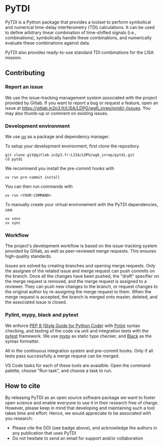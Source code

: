 # PyTDI

PyTDI is a Python package that provides a toolset to perform symbolical and
numerical time-delay interferometry (TDI) calculations. It can be used to define
arbitrary linear combination of time-shifted signals (i.e., combinations),
symbolically handle these combinations, and numerically evaluate these
combinations against data.

PyTDI also provides ready-to-use standard TDI combinations for the LISA mission.

## Contributing

### Report an issue

We use the issue-tracking management system associated with the project provided
by Gitlab. If you want to report a bug or request a feature, open an issue at
<https://gitlab.in2p3.fr/LISA/LDPG/wg6_inrep/pytdi/-/issues>. You may also
thumb-up or comment on existing issues.

### Development environment

We use [uv](https://docs.astral.sh/uv) as a package and dependency manager.

To setup your development environment, first clone the repository.

```shell
git clone git@gitlab.in2p3.fr:LISA/LDPG/wg6_inrep/pytdi.git
cd pytdi
```

We recommend you install the pre-commit hooks with

```shell
uv run pre-commit install
```

You can then run commands with

```shell
uv run <YOUR-COMMAND>
```

To manually create your virtual environement with the PyTDI dependencies, use

```shell
uv venv
uv sync
```

### Workflow

The project's development workflow is based on the issue-tracking system
provided by Gitlab, as well as peer-reviewed merge requests. This ensures
high-quality standards.

Issues are solved by creating branches and opening merge requests. Only the
assignee of the related issue and merge request can push commits on the branch.
Once all the changes have been pushed, the "draft" specifier on the merge
request is removed, and the merge request is assigned to a reviewer. They can
push new changes to the branch, or request changes to the original author by
re-assigning the merge request to them. When the merge request is accepted, the
branch is merged onto master, deleted, and the associated issue is closed.

### Pylint, mypy, black and pytest

We enforce [PEP 8 (Style Guide for Python
Code)](https://www.python.org/dev/peps/pep-0008/) with
[Pylint](http://pylint.pycqa.org/) syntax checking, and testing of the code via
unit and integration tests with the [pytest](https://docs.pytest.org/)
framework. We use [mypy](https://mypy.readthedocs.io) as static type checker,
and [Black](https://black.readthedocs.io) as the syntax formatter.

All in the continuous integration system and pre-commit hooks. Only if all tests
pass successfully a merge request can be merged.

VS Code tasks for each of these tools are avaialble. Open the command palette,
choose "Run task", and choose a task to run.

## How to cite

By releasing PyTDI as an open source software package we want to foster open
science and enable everyone to use it in their research free of charge. However,
please keep in mind that developing and maintaining such a tool takes time and
effort. Hence, we would appreciate to be associated with you research:

* Please cite the DOI (see badge above), and acknowledge the authors in any
  publication that uses PyTDI
* Do not hesitate to send an email for support and/or collaboration
